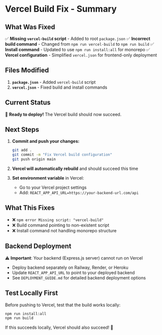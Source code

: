 # Vercel Build Fix - Summary

## What Was Fixed

✅ **Missing `vercel-build` script** - Added to root `package.json`
✅ **Incorrect build command** - Changed from `npm run vercel-build` to `npm run build`
✅ **Install command** - Updated to use `npm run install:all` for monorepo
✅ **Vercel configuration** - Simplified `vercel.json` for frontend-only deployment

## Files Modified

1. **`package.json`** - Added `vercel-build` script
2. **`vercel.json`** - Fixed build and install commands

## Current Status

🚀 **Ready to deploy!** The Vercel build should now succeed.

## Next Steps

1. **Commit and push your changes:**
   ```bash
   git add .
   git commit -m "Fix Vercel build configuration"
   git push origin main
   ```

2. **Vercel will automatically rebuild** and should succeed this time

3. **Set environment variable** in Vercel:
   - Go to your Vercel project settings
   - Add: `REACT_APP_API_URL=https://your-backend-url.com/api`

## What This Fixes

- ❌ `npm error Missing script: "vercel-build"`
- ❌ Build command pointing to non-existent script
- ❌ Install command not handling monorepo structure

## Backend Deployment

⚠️ **Important**: Your backend (Express.js server) cannot run on Vercel
- Deploy backend separately on Railway, Render, or Heroku
- Update `REACT_APP_API_URL` to point to your deployed backend
- See `DEPLOYMENT_GUIDE.md` for detailed backend deployment options

## Test Locally First

Before pushing to Vercel, test that the build works locally:
```bash
npm run install:all
npm run build
```

If this succeeds locally, Vercel should also succeed! 🎉
